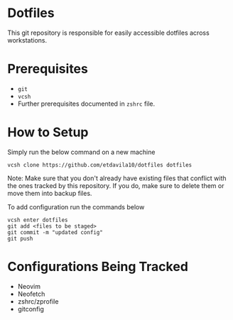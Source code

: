 # Dotfiles
This git repository is responsible for easily accessible dotfiles across workstations.

# Prerequisites
- `git`
- `vcsh`
- Further prerequisites documented in `zshrc` file.

# How to Setup
Simply run the below command on a new machine
```
vcsh clone https://github.com/etdavila10/dotfiles dotfiles
```
Note: Make sure that you don't already have existing files that conflict with
the ones tracked by this repository. If you do, make sure to delete them or
move them into backup files.

To add configuration run the commands below
```
vcsh enter dotfiles
git add <files to be staged>
git commit -m "updated config"
git push
```

# Configurations Being Tracked
- Neovim
- Neofetch
- zshrc/zprofile
- gitconfig

